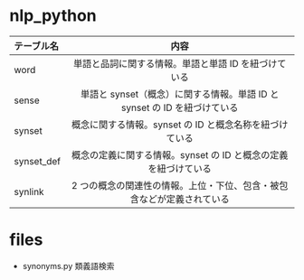# nlp_python

| テーブル名 |                                   内容                                    |
| :--------- | :-----------------------------------------------------------------------: |
| word       |           単語と品詞に関する情報。単語と単語 ID を紐づけている            |
| sense      | 単語と synset（概念）に関する情報。単語 ID と synset の ID を紐づけている |
| synset     |          概念に関する情報。synset の ID と概念名称を紐づけている          |
| synset_def |      概念の定義に関する情報。synset の ID と概念の定義を紐づけている      |
| synlink    |  2 つの概念の関連性の情報。上位・下位、包含・被包含などが定義されている   |

# files

- synonyms.py 類義語検索
